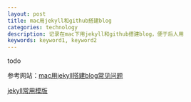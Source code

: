 ```yaml
---
layout: post
title: mac用jekyll和github搭建blog
categories: technology
description: 记录在mac下用jekyll和github搭建blog，便于后人用
keywords: keyword1, keyword2
---
```


todo

参考网站：[mac用jekyll搭建blog常见问题](https://jekyllrb.com/docs/troubleshooting/#installation-problems)

[jekyll常用模版](https://github.com/jekyll/jekyll/wiki/Sites)
